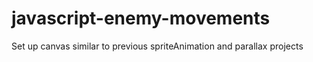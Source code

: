 # javascript-enemy-movements

Set up canvas similar to previous spriteAnimation and parallax projects
